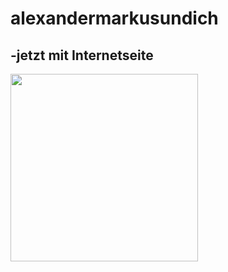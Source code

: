 # alexandermarkusundich
## -jetzt mit Internetseite

<img src="images/dullisImFahrstuhl.png" height=300>
